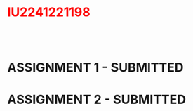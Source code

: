 <h1 style="color: red;">IU2241221198</h1>

</hr>
</br></br>
<h1>ASSIGNMENT 1 - SUBMITTED</h1>
</hr>
<h1>ASSIGNMENT 2 - SUBMITTED</h1>